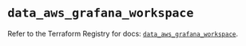 # `data_aws_grafana_workspace`

Refer to the Terraform Registry for docs: [`data_aws_grafana_workspace`](https://registry.terraform.io/providers/hashicorp/aws/6.10.0/docs/data-sources/grafana_workspace).
